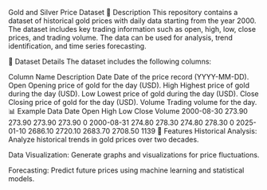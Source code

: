 Gold and Silver Price Dataset
📄 Description
This repository contains a dataset of historical gold prices with daily data starting from the year 2000. The dataset includes key trading information such as open, high, low, close prices, and trading volume. The data can be used for analysis, trend identification, and time series forecasting.

📂 Dataset Details
The dataset includes the following columns:

Column Name	Description
Date	Date of the price record (YYYY-MM-DD).
Open	Opening price of gold for the day (USD).
High	Highest price of gold during the day (USD).
Low	Lowest price of gold during the day (USD).
Close	Closing price of gold for the day (USD).
Volume	Trading volume for the day.
📊 Example Data
Date	Open	High	Low	Close	Volume
2000-08-30	273.90	273.90	273.90	273.90	0
2000-08-31	274.80	278.30	274.80	278.30	0
2025-01-10	2686.10	2720.10	2683.70	2708.50	1139
🚀 Features
Historical Analysis:
Analyze historical trends in gold prices over two decades.

Data Visualization:
Generate graphs and visualizations for price fluctuations.

Forecasting:
Predict future prices using machine learning and statistical models.

